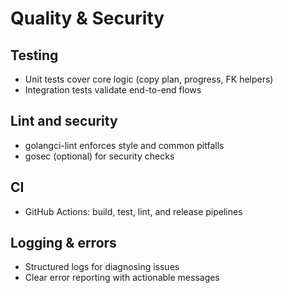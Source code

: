 # Quality & Security

## Testing

- Unit tests cover core logic (copy plan, progress, FK helpers)
- Integration tests validate end-to-end flows

## Lint and security

- golangci-lint enforces style and common pitfalls
- gosec (optional) for security checks

## CI

- GitHub Actions: build, test, lint, and release pipelines

## Logging & errors

- Structured logs for diagnosing issues
- Clear error reporting with actionable messages
